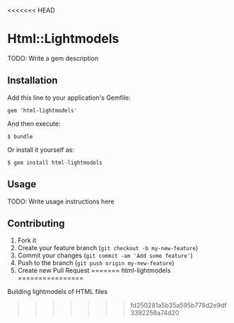 <<<<<<< HEAD
# Html::Lightmodels

TODO: Write a gem description

## Installation

Add this line to your application's Gemfile:

    gem 'html-lightmodels'

And then execute:

    $ bundle

Or install it yourself as:

    $ gem install html-lightmodels

## Usage

TODO: Write usage instructions here

## Contributing

1. Fork it
2. Create your feature branch (`git checkout -b my-new-feature`)
3. Commit your changes (`git commit -am 'Add some feature'`)
4. Push to the branch (`git push origin my-new-feature`)
5. Create new Pull Request
=======
html-lightmodels
================

Building lightmodels of HTML files
>>>>>>> fd250281a5b35a595b778d2e9df3392256a74d20

